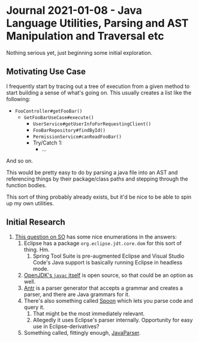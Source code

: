 Journal 2021-01-08 - Java Language Utilities, Parsing and AST Manipulation and Traversal etc
========

Nothing serious yet, just beginning some initial exploration.



## Motivating Use Case

I frequently start by tracing out a tree of execution from a given method to start building a sense of what's going on.  This usually creates a list like the following:

- `FooController#getFooBar()`
    - `GetFooBarUseCase#execute()`
        - `UserService#getUserInfoForRequestingClient()`
        - `FooBarRepository#findById()`
        - `PermissionService#canReadFooBar()`
        - Try/Catch 1:
            - ...

And so on.

This would be pretty easy to do by parsing a java file into an AST and referencing things by their package/class paths and stepping through the function bodies.

This sort of thing probably already exists, but it'd be nice to be able to spin up my own utilities.



## Initial Research

1. [This question on SO](https://stackoverflow.com/questions/1967987/how-to-generate-ast-from-java-source-code) has some nice enumerations in the answers:
    1. Eclipse has a package `org.eclipse.jdt.core.dom` for this sort of thing.  Hm.
        1. Spring Tool Suite is pre-augmented Eclipse and Visual Studio Code's Java support is basically running Eclipse in headless mode.
    2. [OpenJDK's `javac` itself](http://openjdk.java.net/groups/compiler/) is open source, so that could be an option as well.
    3. [Antr](https://www.antlr.org/) is a parser generator that accepts a grammar and creates a parser, and there are Java grammars for it.
    4. There's also something called [Spoon](http://spoon.gforge.inria.fr/) which lets you parse code and query it.
        1. That might be the most immediately relevant.
        2. Allegedly it uses Eclipse's parser internally.  Opportunity for easy use in Eclipse-derivatives?
    5. Something called, fittingly enough, [JavaParser](http://javaparser.org/).
